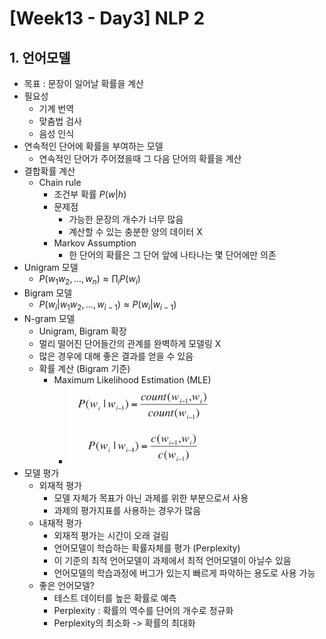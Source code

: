 # [Week13 - Day3] NLP 2

## 1. 언어모델
  - 목표 : 문장이 일어날 확률을 계산
  - 필요성
    - 기계 번역
    - 맞춤법 검사
    - 음성 인식
  - 연속적인 단어에 확률을 부여하는 모델
    - 연속적인 단어가 주어졌을때 그 다음 단어의 확률을 계산
  - 결합확률 계산
    - Chain rule
      - 조건부 확률 $P(w|h)$
      - 문제점
        - 가능한 문장의 개수가 너무 많음
        - 계산할 수 있는 충분한 양의 데이터 X
      - Markov Assumption
        - 한 단어의 확률은 그 단어 앞에 나타나는 몇 단어에만 의존
  - Unigram 모델
    - $P(w_{1}w_{2}, ..., w_{n})\approx \prod_{i}P(w_{i})$
  - Bigram 모델
    - $P(w_{i}|w_{1}w_{2}, ..., w_{i-1})\approx P(w_{i}|w_{i-1})$
  - N-gram 모델
    - Unigram, Bigram 확장
    - 멀리 떨어진 단어들간의 관계를 완벽하게 모델링 X
    - 많은 경우에 대해 좋은 결과를 얻을 수 있음
    - 확률 계산 (Bigram 기준)
      - Maximum Likelihood Estimation (MLE)
        - ![image](image/1.png)
  - 모델 평가
    - 외재적 평가
      - 모델 자체가 목표가 아닌 과제를 위한 부분으로서 사용
      - 과제의 평가지표를 사용하는 경우가 많음
    - 내재적 평가
      - 외재적 평가는 시간이 오래 걸림
      - 언어모델이 학습하는 확률자체를 평가 (Perplexity)
      - 이 기준의 최적 언어모델이 과제에서 최적 언어모델이 아닐수 있음
      - 언어모델의 학습과정에 버그가 있는지 빠르게 파악하는 용도로 사용 가능
    - 좋은 언어모델?
      - 테스트 데이터를 높은 확률로 예측
      - Perplexity : 확률의 역수를 단어의 개수로 정규화
      - Perplexity의 최소화 -> 확률의 최대화